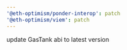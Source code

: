 ```yaml
---
'@eth-optimism/ponder-interop': patch
'@eth-optimism/viem': patch
---
```


update GasTank abi to latest version
